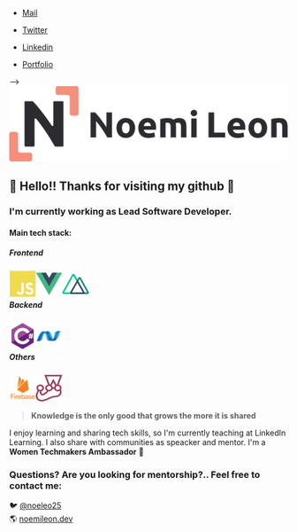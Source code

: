 <!--
### Hi there 👋


**vmolinas/vmolinas** is a ✨ _special_ ✨ repository because its `README.md` (this file) appears on your GitHub profile.

Here are some ideas to get you started:

- 🔭 I’m currently working on ...
- 🌱 I’m currently learning ...
- 👯 I’m looking to collaborate on ...
- 🤔 I’m looking for help with ...
- 💬 Ask me about ...
- 📫 How to reach me: ...
- 😄 Pronouns: ...
- ⚡ Fun fact: ...

Puedes encontrarme en:

- [Instagram](https://www.instagram.com/victormolinasg/)
-->
- [Mail](mailto:u.vmolinas@gmail.com)

- [Twitter](https://twitter.com/VictorMolinasG)
- [Linkedin](https://www.linkedin.com/in/victor-molinas-gonz%C3%A1lez-1214a0218/)
- [Portfolio](https://vmolinas.github.io/)

-->
![Noemi Leon](https://github.com/noeleo25/my-web-resources/blob/master/logo-2020/full-color/SVG/horizontal-color.svg)

## :wave: Hello!!  Thanks for visiting my github :blue_heart:

### I'm currently working as Lead Software Developer.

#### Main tech stack: 
##### Frontend
<img src="https://github.com/devicons/devicon/blob/master/icons/javascript/javascript-plain.svg" align="left" height="48" width="48" alt="JavaScript" >
<img src="https://github.com/devicons/devicon/blob/master/icons/vuejs/vuejs-original.svg" align="left" height="48" width="48" alt="Vue.js" >
<img src="https://github.com/devicons/devicon/blob/master/icons/nuxtjs/nuxtjs-original.svg" align="left" height="48" width="48" alt="Nuxt" >
<br><br>

##### Backend
<img src="https://github.com/devicons/devicon/blob/master/icons/csharp/csharp-original.svg" align="left" height="48" width="48" alt="Csharp" >
<img src="https://github.com/devicons/devicon/blob/master/icons/dot-net/dot-net-original.svg" align="left" height="48" width="48" alt=".NET" >
<br><br>

##### Others
<img src="https://github.com/devicons/devicon/blob/master/icons/firebase/firebase-plain-wordmark.svg" align="left" height="48" width="48" alt="firebase" >
<img src="https://github.com/devicons/devicon/blob/master/icons/jest/jest-plain.svg" align="left" height="48" width="48" alt="Jest" >
<br><br><br>

> <strong> Knowledge is the only good that grows the more it is shared </strong>

I enjoy learning and sharing tech skills, so I'm currently teaching at LinkedIn Learning.
I also share with communities as speacker and mentor. I'm a **Women Techmakers Ambassador** :purple_heart:

### Questions? Are you looking for mentorship?.. Feel free to contact me:
:bird: [@noeleo25](https://twitter.com/noeleo25) <br>
:earth_americas: [noemileon.dev](https://noemileon.dev)
